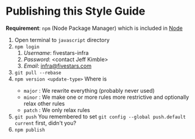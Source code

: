 # Publishing this Style Guide

**Requirement**: `npm` (Node Package Manager) which is included in [Node](https://nodejs.org/en/download/)

1. Open terminal to `javascript` directory
1. `npm login`
    1. _Username_: fivestars-infra
    1. _Password_: \<contact Jeff Kimble\>
    1. _Email_: infra@fivestars.com
1. `git pull --rebase`
1. `npm version <update-type>`
    Where <update-type> is
    * `major` : We rewrite everything (probably never used)
    * `minor` : We make one or more rules more restrictive and optionally relax other rules
    * `patch` : We only relax rules
1. `git push`
    You remembered to set `git config --global push.default current` first, didn't you?
1. `npm publish`
